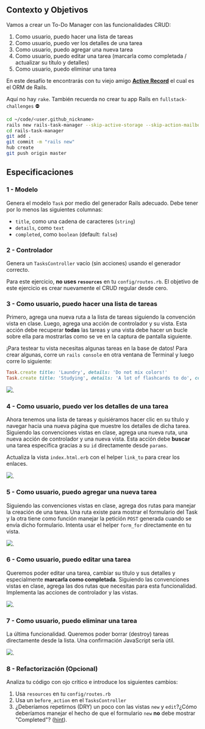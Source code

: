 ## Contexto y Objetivos

Vamos a crear un To-Do Manager con las funcionalidades CRUD:

1. Como usuario, puedo hacer una lista de tareas
1. Como usuario, puedo ver los detalles de una tarea
1. Como usuario, puedo agregar una nueva tarea
1. Como usuario, puedo editar una tarea (marcarla como completada / actualizar su título y detalles)
1. Como usuario, puedo eliminar una tarea

En este desafío te encontrarás con tu viejo amigo [**Active Record**](http://guides.rubyonrails.org/active_record_basics.html) el cual es el ORM de Rails.

Aquí no hay `rake`. También recuerda no crear tu app Rails en `fullstack-challenges` ⛔️

```bash
cd ~/code/<user.github_nickname>
rails new rails-task-manager --skip-active-storage --skip-action-mailbox
cd rails-task-manager
git add .
git commit -m "rails new"
hub create
git push origin master
```

## Especificaciones

### 1 - Modelo

Genera el modelo `Task` por medio del generador Rails adecuado. Debe tener por lo menos las siguientes columnas:

- `title`, como una cadena de caracteres (`string`)
- `details`, como `text`
- `completed`, como `boolean` (default: `false`)

### 2 - Controlador

Genera un `TasksController` vacío (sin acciones) usando el generador correcto.

Para este ejercicio, **no uses `resources`** en tu `config/routes.rb`. El objetivo de este ejercicio es crear nuevamente el CRUD regular desde cero.

### 3 - Como usuario, puedo hacer una lista de tareas

Primero, agrega una nueva ruta a la lista de tareas siguiendo la convención vista en clase. Luego, agrega una acción de controlador y su vista. Esta acción debe recuperar **todas** las tareas y una vista debe hacer un bucle sobre ella para mostrarlas como se ve en la captura de pantalla siguiente.

¡Para testear tu vista necesitas algunas tareas en la base de datos! Para crear algunas, corre un `rails console` en otra ventana de Terminal y luego corre lo siguiente:

```ruby
Task.create title: 'Laundry', details: 'Do not mix colors!'
Task.create title: 'Studying', details: 'A lot of flashcards to do', completed: true
```

![](https://raw.githubusercontent.com/lewagon/fullstack-images/master/rails/tasks-manager/index.png).

### 4 - Como usuario, puedo ver los detalles de una tarea

Ahora tenemos una lista de tareas y quisiéramos hacer clic en su título y navegar hacia una nueva página que muestre los detalles de dicha tarea. Siguiendo las convenciones vistas en clase, agrega una nueva ruta, una nueva acción de controlador y una nueva vista. Esta acción debe **buscar** una tarea específica gracias a su `id` directamente desde `params`.

Actualiza la vista `index.html.erb` con el helper `link_to` para crear los enlaces.

![](https://raw.githubusercontent.com/lewagon/fullstack-images/master/rails/tasks-manager/index_show.gif).

### 5 - Como usuario, puedo agregar una nueva tarea

Siguiendo las convenciones vistas en clase, agrega dos rutas para manejar la creación de una tarea. Una ruta existe para mostrar el formulario del Task y la otra tiene como función manejar la petición `POST` generada cuando se envía dicho formulario. Intenta usar el helper `form_for` directamente en tu vista.

![](https://raw.githubusercontent.com/lewagon/fullstack-images/master/rails/tasks-manager/new.gif).

### 6 - Como usuario, puedo editar una tarea

Queremos poder editar una tarea, cambiar su título y sus detalles y especialmente **marcarla como completada**. Siguiendo las convenciones vistas en clase, agrega las dos rutas que necesitas para esta funcionalidad.
Implementa las acciones de controlador y las vistas.

![](https://raw.githubusercontent.com/lewagon/fullstack-images/master/rails/tasks-manager/edit.gif).

### 7 - Como usuario, puedo eliminar una tarea

La última funcionalidad. Queremos poder borrar (destroy) tareas directamente desde la lista. Una confirmación JavaScript sería útil.

![](https://raw.githubusercontent.com/lewagon/fullstack-images/master/rails/tasks-manager/destroy.gif).

### 8 - Refactorización (Opcional)

Analiza tu código con ojo crítico e introduce los siguientes cambios:

1. Usa `resources` en tu `config/routes.rb`
1. Usa un `before_action` en el `TasksController`
1. ¿Deberíamos repetirnos (DRY) un poco con las vistas `new` y `edit`?¿Cómo deberíamos manejar el hecho de que el formulario `new` **no** debe mostrar "Completed"? ([hint](http://api.rubyonrails.org/classes/ActiveRecord/Persistence.html#method-i-new_record-3F)).
